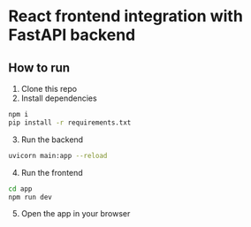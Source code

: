 # React frontend integration with FastAPI backend
## How to run
1. Clone this repo
2. Install dependencies 
```sh
npm i
pip install -r requirements.txt
```
3. Run the backend 
```sh
uvicorn main:app --reload
```
4. Run the frontend 
```sh
cd app
npm run dev
```
5. Open the app in your browser